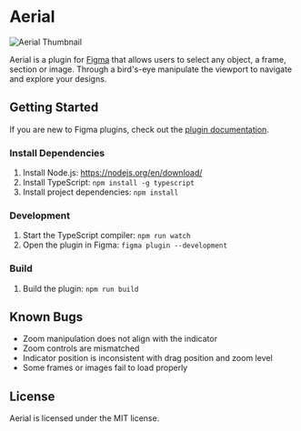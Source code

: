 # Aerial


![Aerial Thumbnail](https://github.com/user-attachments/assets/4d7e37c1-ad03-46af-bb07-b782a14aa01e)

Aerial is a plugin for [Figma](https://www.figma.com) that allows users to select any object, a frame, section or image. Through a bird's-eye manipulate the viewport to navigate and explore your designs.

## Getting Started

If you are new to Figma plugins, check out the [plugin documentation](https://www.figma.com/plugin-docs/).

### Install Dependencies

1. Install Node.js: https://nodejs.org/en/download/
2. Install TypeScript: `npm install -g typescript`
3. Install project dependencies: `npm install`

### Development

1. Start the TypeScript compiler: `npm run watch`
2. Open the plugin in Figma: `figma plugin --development`

### Build

1. Build the plugin: `npm run build`


## Known  Bugs

- Zoom manipulation does not align with the indicator
- Zoom controls are mismatched
- Indicator position is inconsistent with drag position and zoom level
- Some frames or images fail to load properly


## License

Aerial is licensed under the MIT license.
